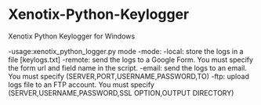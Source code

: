 Xenotix-Python-Keylogger
========================
Xenotix Python Keylogger for Windows

-usage:xenotix_python_logger.py mode
-mode:
     -local: store the logs in a file [keylogs.txt]
     -remote: send the logs to a Google Form. You must specify the form url and field name in the script.
     -email: send the logs to an email. You must specify (SERVER,PORT,USERNAME,PASSWORD,TO)
     -ftp: upload logs file to an FTP account. You must specify (SERVER,USERNAME,PASSWORD,SSL OPTION,OUTPUT DIRECTORY)
